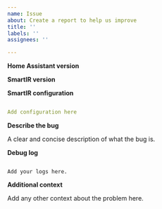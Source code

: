 ```yaml
---
name: Issue
about: Create a report to help us improve
title: ''
labels: ''
assignees: ''

---
```


<!-- Before you open a new issue, search through the existing issues to see if others have had the same problem.

Issues not containing the minimum requirements will be closed:

- Issues without a description (using the header is not good enough) will be closed.
- Issues without debug logging will be closed.
- Issues without configuration will be closed
-->

**Home Assistant version**

**SmartIR version**

**SmartIR configuration**

```yaml

Add configuration here

```

**Describe the bug**

A clear and concise description of what the bug is.

**Debug log**

```text

Add your logs here.

```

**Additional context**

Add any other context about the problem here.
